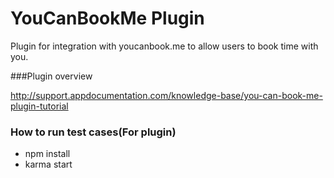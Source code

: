 # YouCanBookMe Plugin 

Plugin for integration with youcanbook.me to allow users to book time with you.

###Plugin overview

http://support.appdocumentation.com/knowledge-base/you-can-book-me-plugin-tutorial

### How to run test cases(For plugin)
- npm install
- karma start
